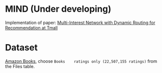 # MIND (Under developing)
Implementation of paper: [Multi-Interest Network with Dynamic Routing for Recommendation at Tmall](https://arxiv.org/pdf/1904.08030.pdf)

# Dataset
[Amazon Books](http://jmcauley.ucsd.edu/data/amazon/), choose `Books 	ratings only (22,507,155 ratings)` from the Files table.
